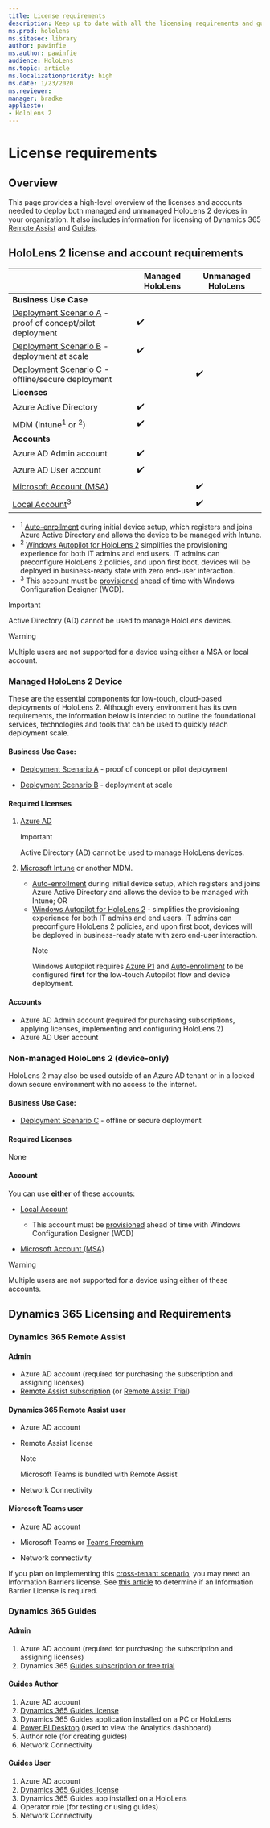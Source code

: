 ```yaml
---
title: License requirements
description: Keep up to date with all the licensing requirements and guidelines you need for mobile device management, HoloLens, and Remote Assist.
ms.prod: hololens
ms.sitesec: library
author: pawinfie
ms.author: pawinfie
audience: HoloLens
ms.topic: article
ms.localizationpriority: high
ms.date: 1/23/2020
ms.reviewer: 
manager: bradke
appliesto:
- HoloLens 2
---
```


# License requirements

## Overview
This page provides a high-level overview of the licenses and accounts needed to deploy both managed and unmanaged HoloLens 2 devices in your organization. It also includes information for licensing of Dynamics 365 [Remote Assist](#dynamics-365-remote-assist) and [Guides](#dynamics-365-guides).

## HoloLens 2 license and account requirements


|                   | Managed HoloLens | Unmanaged HoloLens |
|-------------------|-----------------|---------------------|
| **Business Use Case** | | |
| [Deployment Scenario A](hololens-requirements.md#scenario-a-deploy-to-cloud-connected-devices) - proof of concept/pilot deployment | ✔️| |
| [Deployment Scenario B](hololens-requirements.md#scenario-b-deploy-inside-your-organizations-network) - deployment at scale | ✔️| |
| [Deployment Scenario C](hololens-requirements.md#scenario-c-deploy-in-secure-offline-environment) - offline/secure deployment | | ✔️ |
| **Licenses** | | |
| Azure Active Directory | ✔️ | |
| MDM (Intune<sup>1</sup> or <sup>2</sup>) | ✔️  | |
| **Accounts** |  | |
| Azure AD Admin account | ✔️ |  |
| Azure AD User account | ✔️ | |
| [Microsoft Account (MSA)](https://docs.microsoft.com/windows/security/identity-protection/access-control/microsoft-accounts)| | ✔️ |
| [Local Account](https://docs.microsoft.com/windows/security/identity-protection/access-control/local-accounts)<sup>3</sup> | | ✔️ |
- <sup>1</sup> [Auto-enrollment](https://docs.microsoft.com/mem/intune/enrollment/windows-enroll#enable-windows-10-automatic-enrollment) during initial device setup, which registers and joins Azure Active Directory and allows the device to be managed with Intune.
- <sup>2</sup> [Windows Autopilot for HoloLens 2](hololens2-autopilot.md) simplifies the provisioning experience for both IT admins and end users. IT admins can preconfigure HoloLens 2 policies, and upon first boot, devices will be deployed in business-ready state with zero end-user interaction.
- <sup>3</sup> This account must be [provisioned](hololens-provisioning.md#provisioning-package-hololens-wizard) ahead of time with Windows Configuration Designer (WCD).

> [!IMPORTANT]
> Active Directory (AD) cannot be used to manage HoloLens devices.
 
> [!WARNING]
> Multiple users are not supported for a device using either a MSA or local account.

### Managed HoloLens 2 Device

These are the essential components for low-touch, cloud-based deployments of HoloLens 2. Although every environment has its own requirements, the information below is intended to outline the foundational services, technologies and tools that can be used to quickly reach deployment scale.

#### Business Use Case: 

- [Deployment Scenario A](hololens-requirements.md#scenario-a-deploy-to-cloud-connected-devices) - proof of concept or pilot deployment

- [Deployment Scenario B](hololens-requirements.md#scenario-b-deploy-inside-your-organizations-network) - deployment at scale

#### Required Licenses

1. [Azure AD](https://docs.microsoft.com/azure/active-directory/)

    > [!IMPORTANT]
    > Active Directory (AD) cannot be used to manage HoloLens devices.
    
2. [Microsoft Intune](https://docs.microsoft.com/mem/intune/fundamentals/what-is-intune) or another MDM.
    - [Auto-enrollment](https://docs.microsoft.com/mem/intune/enrollment/windows-enroll#enable-windows-10-automatic-enrollment) during initial device setup, which registers and joins Azure Active Directory and allows the device to be managed with Intune; OR
    - [Windows Autopilot for HoloLens 2](hololens2-autopilot.md) - simplifies the provisioning experience for both IT admins and end users. IT admins can preconfigure HoloLens 2 policies, and upon first boot, devices will be deployed in business-ready state with zero end-user interaction. 
      > [!NOTE]
      > Windows Autopilot requires [Azure P1](https://docs.microsoft.com/azure/active-directory/fundamentals/active-directory-whatis) and [Auto-enrollment](https://docs.microsoft.com/mem/intune/enrollment/windows-enroll#enable-windows-10-automatic-enrollment) to be configured **first** for the low-touch Autopilot flow and device deployment.

#### Accounts
- Azure AD Admin account (required for purchasing subscriptions, applying licenses, implementing and configuring HoloLens 2)
- Azure AD User account  

### Non-managed HoloLens 2 (device-only)
HoloLens 2 may also be used outside of an Azure AD tenant or in a locked down secure environment with no access to the internet. 
#### Business Use Case: 

- [Deployment Scenario C](hololens-requirements.md#scenario-c-deploy-in-secure-offline-environment) - offline or secure deployment

#### Required Licenses
None

#### Account
You can use **either** of these accounts:
- [Local Account](https://docs.microsoft.com/windows/security/identity-protection/access-control/local-accounts)

    - This account must be [provisioned](hololens-provisioning.md#provisioning-package-hololens-wizard) ahead of time with Windows Configuration Designer (WCD)

- [Microsoft Account (MSA)](https://docs.microsoft.com/windows/security/identity-protection/access-control/microsoft-accounts)

> [!WARNING]
> Multiple users are not supported for a device using either of these accounts.

## Dynamics 365 Licensing and Requirements

### Dynamics 365 Remote Assist 

#### Admin

- Azure AD account (required for purchasing the subscription and assigning licenses)
- [Remote Assist subscription](/dynamics365/mixed-reality/remote-assist/buy-and-deploy-remote-assist) (or [Remote Assist Trial](/dynamics365/mixed-reality/remote-assist/try-remote-assist))
    
#### Dynamics 365 Remote Assist user

- Azure AD account

- Remote Assist license 

  > [!NOTE]
  > Microsoft Teams is bundled with Remote Assist

- Network Connectivity

#### Microsoft Teams user

- Azure AD account

- Microsoft Teams or [Teams Freemium](https://products.office.com/microsoft-teams/free)

- Network connectivity

If you plan on implementing this [cross-tenant scenario](/dynamics365/mixed-reality/remote-assist/cross-tenant-overview#scenario-2-leasing-services-to-other-tenants), you may need an Information Barriers license. See [this article](/dynamics365/mixed-reality/remote-assist/cross-tenant-licensing-implementation#step-1-determine-if-information-barriers-are-necessary) to determine if an Information Barrier License is required.

### Dynamics 365 Guides 

#### Admin

1. Azure AD account (required for purchasing the subscription and assigning licenses)
2. Dynamics 365 [Guides subscription or free trial](https://docs.microsoft.com/dynamics365/mixed-reality/guides/setup-step-one)

#### Guides Author

1. Azure AD account
1. [Dynamics 365 Guides license](/dynamics365/mixed-reality/guides/requirements)
1. Dynamics 365 Guides application installed on a PC or HoloLens
1. [Power BI Desktop](https://powerbi.microsoft.com/desktop/) (used to view the Analytics dashboard)
1. Author role (for creating guides)
1. Network Connectivity

#### Guides User

1. Azure AD account
1. [Dynamics 365 Guides license](/dynamics365/mixed-reality/guides/requirements)
1. Dynamics 365 Guides app installed on a HoloLens
1. Operator role (for testing or using guides)
1. Network Connectivity
